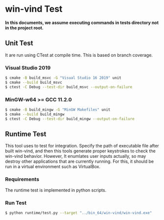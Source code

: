 # win-vind Test
**In this documents, we assume executing commands in tests directory not in the project root.**

## Unit Test
It are run using CTest at compile time. This is based on branch coverage.

### Visual Studio 2019
```bash
$ cmake -B build_msvc -G "Visual Studio 16 2019" unit
$ cmake --build build_msvc
$ ctest -C Debug --test-dir build_msvc --output-on-failure
```

### MinGW-w64 >= GCC 11.2.0
```bash
$ cmake -B build_mingw -G "MinGW Makefiles" unit
$ cmake --build build_mingw
$ ctest -C Debug --test-dir build_mingw --output-on-failure
```

## Runtime Test
This tool uses to test for integration.
Specify the path of executable file after built win-vind, and then this tools generate proper keystrokes to check the win-vind behavior. However, It enumlates user inputs actually, so may destroy other applications that are currently running. For this, it should be run in a virtual environment such as VirtualBox.

### Requirements
The runtime test is implemented in python scripts.


### Run Test
```bash
$ python runtime/test.py --target "../bin_64/win-vind/win-vind.exe"
```
